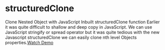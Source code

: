 # structuredClone
Clone Nested Object with JavaScript  Inbuilt structuredClone function
Earlier it was quite difficult to shallow and deep copy in JavaScript. We can use JavaScript stringify or spread operator but it was quite tedious with the new Javascript structuredClone we can easily clone nth level Objects properties.[Watch Demo](https://stackblitz.com/edit/js-edzb97?file=index.js) 
